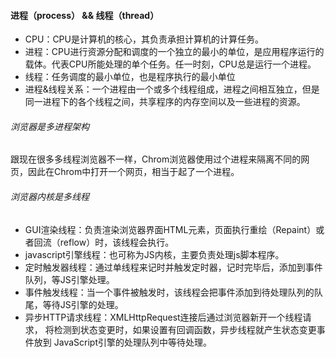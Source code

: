 #### 进程（process） && 线程（thread）

- CPU：CPU是计算机的核心，其负责承担计算机的计算任务。
- 进程：CPU进行资源分配和调度的一个独立的最小的单位，是应用程序运行的载体。代表CPU所能处理的单个任务。任一时刻，CPU总是运行一个进程。
- 线程：任务调度的最小单位，也是程序执行的最小单位
- 进程&线程关系：一个进程由一个或多个线程组成，进程之间相互独立，但是同一进程下的各个线程之间，共享程序的内存空间以及一些进程的资源。

###### 浏览器是多进程架构

跟现在很多多线程浏览器不一样，Chrom浏览器使用过个进程来隔离不同的网页，因此在Chrom中打开一个网页，相当于起了一个进程。

###### 浏览器内核是多线程

- GUI渲染线程：负责渲染浏览器界面HTML元素，页面执行重绘（Repaint）或者回流（reflow）时，该线程会执行。
- javascript引擎线程：也可称为JS内核，主要负责处理js脚本程序。
- 定时触发器线程：通过单线程来记时并触发定时器，记时完毕后，添加到事件队列，等JS引擎处理。
- 事件触发线程：当一个事件被触发时，该线程会把事件添加到待处理队列的队尾，等待JS引擎的处理。
- 异步HTTP请求线程：XMLHttpRequest连接后通过浏览器新开一个线程请求， 将检测到状态变更时，如果设置有回调函数，异步线程就产生状态变更事件放到 JavaScript引擎的处理队列中等待处理。

